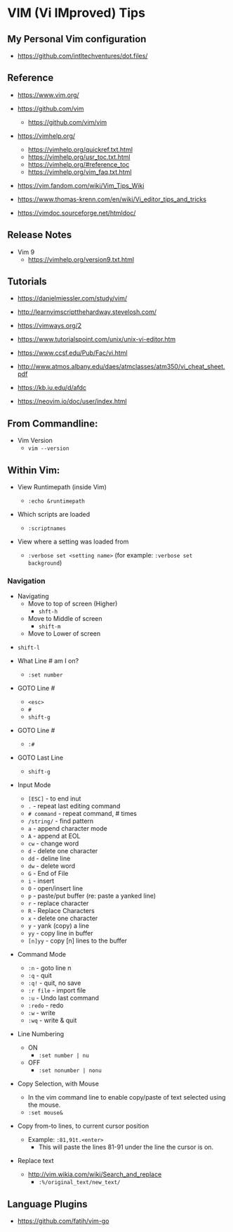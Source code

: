 # VIM (Vi IMproved) Tips

## My Personal Vim configuration
- https://github.com/intltechventures/dot.files/


## Reference
- https://www.vim.org/

- https://github.com/vim
  + https://github.com/vim/vim


- https://vimhelp.org/
  + https://vimhelp.org/quickref.txt.html
  + https://vimhelp.org/usr_toc.txt.html
  + https://vimhelp.org/#reference_toc
  + https://vimhelp.org/vim_faq.txt.html

- https://vim.fandom.com/wiki/Vim_Tips_Wiki

- https://www.thomas-krenn.com/en/wiki/Vi_editor_tips_and_tricks

- https://vimdoc.sourceforge.net/htmldoc/


## Release Notes

- Vim 9
  + https://vimhelp.org/version9.txt.html 




## Tutorials
- https://danielmiessler.com/study/vim/

- http://learnvimscriptthehardway.stevelosh.com/

- https://vimways.org/2

- https://www.tutorialspoint.com/unix/unix-vi-editor.htm

- https://www.ccsf.edu/Pub/Fac/vi.html

- http://www.atmos.albany.edu/daes/atmclasses/atm350/vi_cheat_sheet.pdf

- https://kb.iu.edu/d/afdc

- https://neovim.io/doc/user/index.html


## From Commandline:

- Vim Version
  + ```vim --version```



## Within Vim:
- View Runtimepath (inside Vim)
  + ```:echo &runtimepath```


- Which scripts are loaded
  + ```:scriptnames```

- View where a setting was loaded from 
  + ```:verbose set <setting name>``` (for example: ```:verbose set background```)




### Navigation

- Navigating
  + Move to top of screen (Higher)
    * ```shft-h```
  + Move to Middle of screen
    * ```shift-m```
  + Move to Lower of screen 
* ```shift-l```

- What Line # am I on?
  + ```:set number```

- GOTO Line #
  + ```<esc>```
  + ```#```
  + ```shift-g```

- GOTO Line #
  + ```:#```

- GOTO Last Line
  + ```shift-g```


- Input Mode
  + ```[ESC]```       - to end inut
  + ```.```           - repeat last editing command
  + ```# command```   - repeat command, # times
  + ```/string/```    - find pattern
  + ```a```           - append character mode
  + ```A```           - append at EOL
  + ```cw```          - change word
  + ```d```           - delete one character
  + ```dd```          - deline line
  + ```dw```          - delete word
  + ```G```           - End of File
  + ```i```           - insert
  + ```O```           - open/insert line
  + ```p```           - paste/put buffer (re: paste a yanked line)
  + ```r```           - replace character
  + ```R```           - Replace Characters
  + ```x```           - delete one character
  + ```y```           - yank (copy) a line
  + ```yy```          - copy line in buffer 
  + ```[n]yy```       - copy [n] lines to the buffer

- Command Mode
  + ```:n```          - goto line n
  + ```:q```          - quit
  + ```:q!```         - quit, no save
  + ```:r file```     - import file
  + ```:u```          - Undo last command
  + ```:redo```       - redo 
  + ```:w```          - write
  + ```:wq```         - write & quit



- Line Numbering
  + ON
    * ```:set number | nu```    
  + OFF
    * ```:set nonumber | nonu```


- Copy Selection, with Mouse
  + In the vim command line to enable copy/paste of text selected using the mouse.
  + ```:set mouse&```


- Copy from-to lines, to current cursor position
  + Example: ```:81,91t.<enter>```
    * This will paste the lines 81-91 under the line the cursor is on.


- Replace text
  + http://vim.wikia.com/wiki/Search_and_replace
    * ```:%/original_text/new_text/```


## Language Plugins
- https://github.com/fatih/vim-go





